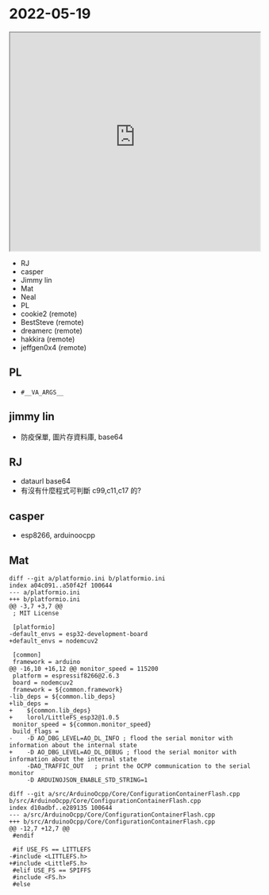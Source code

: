 # 2022-05-19

<iframe src="https://photos.hackingthursday.org/2022-2022-05-19" width="100%" height="440px"></iframe>

- RJ
- casper
- Jimmy lin
- Mat
- Neal
- PL
- cookie2 (remote)
- BestSteve (remote)
- dreamerc (remote)
- hakkira (remote)
- jeffgen0x4 (remote)


## PL

- ``#__VA_ARGS__``

## jimmy lin

- 防疫保單, 圖片存資料庫, base64

## RJ

- dataurl base64
- 有沒有什麼程式可判斷 c99,c11,c17 的?

## casper

- esp8266, arduinoocpp

## Mat

```
diff --git a/platformio.ini b/platformio.ini
index a04c091..a50f42f 100644
--- a/platformio.ini
+++ b/platformio.ini
@@ -3,7 +3,7 @@
 ; MIT License
 
 [platformio]
-default_envs = esp32-development-board
+default_envs = nodemcuv2
 
 [common]
 framework = arduino
@@ -16,10 +16,12 @@ monitor_speed = 115200
 platform = espressif8266@2.6.3
 board = nodemcuv2
 framework = ${common.framework}
-lib_deps = ${common.lib_deps}
+lib_deps =
+    ${common.lib_deps}
+    lorol/LittleFS_esp32@1.0.5
 monitor_speed = ${common.monitor_speed}
 build_flags =
-    -D AO_DBG_LEVEL=AO_DL_INFO ; flood the serial monitor with information about the internal state
+    -D AO_DBG_LEVEL=AO_DL_DEBUG ; flood the serial monitor with information about the internal state
     -DAO_TRAFFIC_OUT   ; print the OCPP communication to the serial monitor
     -D ARDUINOJSON_ENABLE_STD_STRING=1
 
diff --git a/src/ArduinoOcpp/Core/ConfigurationContainerFlash.cpp b/src/ArduinoOcpp/Core/ConfigurationContainerFlash.cpp
index d10adbf..e289135 100644
--- a/src/ArduinoOcpp/Core/ConfigurationContainerFlash.cpp
+++ b/src/ArduinoOcpp/Core/ConfigurationContainerFlash.cpp
@@ -12,7 +12,7 @@
 #endif
 
 #if USE_FS == LITTLEFS
-#include <LITTLEFS.h>
+#include <LittleFS.h>
 #elif USE_FS == SPIFFS
 #include <FS.h>
 #else
```
